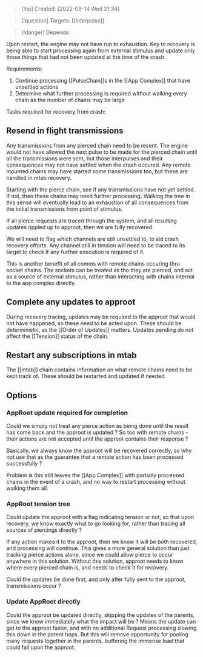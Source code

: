 >[!tip] Created: [2022-09-14 Wed 21:34]

>[!question] Targets: [[Interpulse]]

>[!danger] Depends:

Upon restart, the engine may not have run to exhaustion.  Key to recovery is being able to start processing again from external stimulus and update only those things that had not been updated at the time of the crash.

Requirements:

1. Continue processing [[PulseChain]]s in the [[App Complex]] that have unsettled actions
2. Determine what further processing is required without walking every chain as the number of chains may be large

Tasks required for recovery from crash:

## Resend in flight transmissions

Any transmissions from any pierced chain need to be resent.  The engine would not have allowed the next pulse to be made for the pierced chain until all the transmissions were sent, but those interpulses and their consequences may not have settled when the crash occured.
Any remote mounted chains may have started some transmissions too, but these are handled in mtab recovery.

Starting with the pierce chain, see if any transmissions have not yet settled.  If not, then these chains may need further processing.  Walking the tree in this sense will eventually lead to an exhaustion of all consequences from the initial transmissions from point of stimulus.

If all pierce requests are traced through the system, and all resulting updates rippled up to approot, then we are fully recovered.

We will need to flag which channels are still unsettled to, to aid crash recovery efforts.  Any channel still in tension will need to be traced to its target to check if any further execution is required of it.

This is another benefit of all comms with remote chains occuring thru socket chains.  The sockets can be treated as tho they are pierced, and act as a source of external stimulus, rather than interacting with chains internal to the app complex directly.

## Complete any updates to approot

During recovery tracing, updates may be required to the approot that would not have happened, so these need to be acted upon.  These should be deterministic, as the [[Order of Updates]] matters.  Updates pending do not affect the [[Tension]] status of the chain.

## Restart any subscriptions in mtab

The [[mtab]] chain contains information on what remote chains need to be kept track of.  These should be restarted and updated if needed.

## Options

### AppRoot update required for completion

Could we simply not treat any pierce action as being done until the result has come back and the approot is updated ?  So too with remote chains - their actions are not accepted until the approot contains their response ?

Basically, we always know the approot will be recovered correctly, so why not use that as the guarantee that a remote action has been processed successfully ?

Problem is this still leaves the [[App Complex]] with partially processed chains in the event of a crash, and no way to restart processing without walking them all.

### AppRoot tension tree

Could update the approot with a flag indicating tension or not, so that upon recovery, we know exactly what to go looking for, rather than tracing all sources of piercings directly ?

If any action makes it to the approot, then we know it will be both recovered, and processing will continue.  This gives a more general solution than just tracking pierce actions alone, since we could allow pierce to occur anywhere in this solution.  Without this solution, approot needs to know where every pierced chain is, and needs to check it for recovery.

Could the updates be done first, and only after fully sent to the approot, transmissions occur ?

### Update AppRoot directly

Could the approot be updated directly, skipping the updates of the parents, since we know immediately what the impact will be ?  Means the update can get to the approot faster, and with no additional Request processing slowing this down in the parent hops.  But this will remove opportunity for pooling many requests together in the parents, buffering the immense load that could fall upon the approot.
